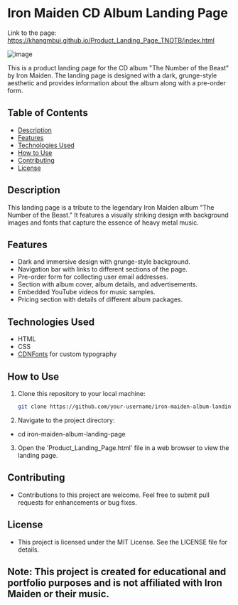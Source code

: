 # Iron Maiden CD Album Landing Page

Link to the page: https://khangmbui.github.io/Product_Landing_Page_TNOTB/index.html

![image](https://github.com/KhangMBui/Product_Landing_Page_TNOTB/assets/114207962/1337e797-57ab-4438-bced-d15ad27b5546)

This is a product landing page for the CD album "The Number of the Beast" by Iron Maiden. The landing page is designed with a dark, grunge-style aesthetic and provides information about the album along with a pre-order form.

## Table of Contents

- [Description](#description)
- [Features](#features)
- [Technologies Used](#technologies-used)
- [How to Use](#how-to-use)
- [Contributing](#contributing)
- [License](#license)

## Description

This landing page is a tribute to the legendary Iron Maiden album "The Number of the Beast." It features a visually striking design with background images and fonts that capture the essence of heavy metal music.

## Features

- Dark and immersive design with grunge-style background.
- Navigation bar with links to different sections of the page.
- Pre-order form for collecting user email addresses.
- Section with album cover, album details, and advertisements.
- Embedded YouTube videos for music samples.
- Pricing section with details of different album packages.

## Technologies Used

- HTML
- CSS
- [CDNFonts](https://fonts.cdnfonts.com/css/iron-maiden) for custom typography

## How to Use

1. Clone this repository to your local machine:

   ```bash
   git clone https://github.com/your-username/iron-maiden-album-landing-page.git
2. Navigate to the project directory:
- cd iron-maiden-album-landing-page 
3. Open the 'Product_Landing_Page.html' file in a web browser to view the landing page.

## Contributing
- Contributions to this project are welcome. Feel free to submit pull requests for enhancements or bug fixes.

## License
- This project is licensed under the MIT License. See the LICENSE file for details.

## Note: This project is created for educational and portfolio purposes and is not affiliated with Iron Maiden or their music.
